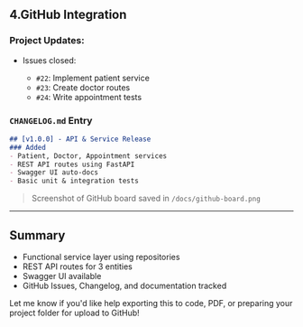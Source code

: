 
## 4.GitHub Integration

### Project Updates:

* Issues closed:

  * `#22`: Implement patient service
  * `#23`: Create doctor routes
  * `#24`: Write appointment tests

### `CHANGELOG.md` Entry

```markdown
## [v1.0.0] - API & Service Release
### Added
- Patient, Doctor, Appointment services
- REST API routes using FastAPI
- Swagger UI auto-docs
- Basic unit & integration tests
```

> Screenshot of GitHub board saved in `/docs/github-board.png`

---

## Summary

* Functional service layer using repositories
* REST API routes for 3 entities
* Swagger UI available
* GitHub Issues, Changelog, and documentation tracked

Let me know if you'd like help exporting this to code, PDF, or preparing your project folder for upload to GitHub!
